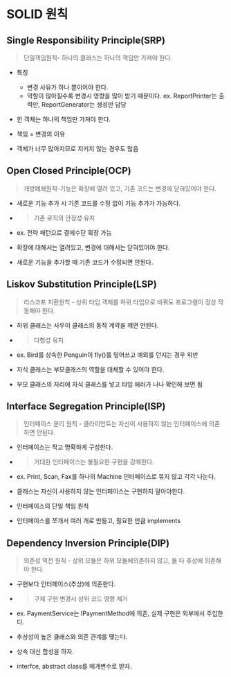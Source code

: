 # SOLID 원칙

## Single Responsibility Principle(SRP)

> 단일책임원칙- 하나의 클래스는 하나의 책임만 가져야 한다.

- 특징

  - 변경 사유가 하나 뿐이어야 한다.
  - 역할이 많아질수록 변경시 영향을 많이 받기 때문이다.
    ex. ReportPrinter는 출력만, ReportGenerator는 생성만 담당

- 한 객체는 하나의 책임만 가져야 한다.
- 책임 = 변경의 이유
- 객체가 너무 많아지므로 지키지 않는 경우도 많음

## Open Closed Principle(OCP)

> 개방폐쇄원칙-기능은 확장에 열려 있고, 기존 코드는 변경에 닫혀있어야 한다.

- 새로운 기능 추가 시 기존 코드를 수정 없이 기능 추가가 가능하다.
- > 기존 로직의 안정성 유지
- ex. 전략 패턴으로 결제수단 확장 가능

- 확장에 대해서는 열려있고, 변경에 대해서는 닫혀있어야 한다.
- 새로운 기능을 추가할 때 기존 코드가 수정되면 안된다.

## Liskov Substitution Principle(LSP)

> 리스코프 치환원칙 - 상위 타입 객체를 하위 타입으로 바꿔도 프로그램이 정상 작동해야 한다.

- 하위 클래스는 사우이 클래스의 동작 계약을 꺠면 안된다.
- > 다형성 유지
- ex. Bird를 상속한 Penguin이 fly()를 덮어쓰고 예외를 던지는 경우 위반

- 자식 클래스는 부모클래스의 역할을 대체할 수 있어야 한다.
- 부모 클래스의 자리에 자식 클래스를 넣고 타입 에러가 나나 확인해 보면 됨

## Interface Segregation Principle(ISP)

> 인터페이스 분리 원칙 - 클라이언트는 자신이 사용하지 않는 인터페이스에 의존하면 안된다.

- 인터페이스는 작고 명확하게 구성한다.
- > 거대한 인터페이스는 불필요한 구현을 강제한다.
- ex. Print, Scan, Fax를 하나의 Machine 인터페이스로 묶지 않고 각각 나눈다.

- 클래스는 자신이 사용하지 않는 인터페이스는 구현하지 말아야한다.
- 인터페이스의 단일 책임 원칙
- 인터페이스를 쪼개서 여러 개로 만들고, 필요한 만큼 implements

## Dependency Inversion Principle(DIP)

> 의존성 역전 원칙 - 상위 모듈은 하위 모듈에의존하지 않고, 둘 다 추상에 의존해야 한다.

- 구현보다 인터페이스(추상)에 의존한다.
- > 구체 구현 변경시 상위 코드 영향 제거
- ex. PaymentService는 IPaymentMethod에 의존, 실제 구현은 외부에서 주입한다.

- 추상성이 높은 클래스와 의존 관계를 맺는다.
- 상속 대신 합성을 하자.
- interfce, abstract class를 매개변수로 받자.
